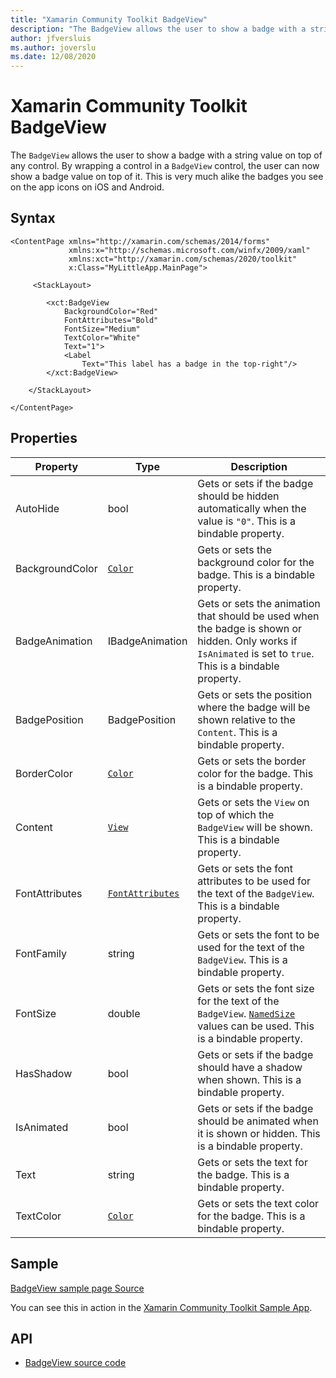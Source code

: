 ```yaml
---
title: "Xamarin Community Toolkit BadgeView"
description: "The BadgeView allows the user to show a badge with a string value on top of any control."
author: jfversluis
ms.author: joverslu
ms.date: 12/08/2020
---
```


# Xamarin Community Toolkit BadgeView

The `BadgeView` allows the user to show a badge with a string value on top of any control. By wrapping a control in a `BadgeView` control, the user can now show a badge value on top of it. This is very much alike the badges you see on the app icons on iOS and Android.

## Syntax

```xaml
<ContentPage xmlns="http://xamarin.com/schemas/2014/forms"
             xmlns:x="http://schemas.microsoft.com/winfx/2009/xaml"
             xmlns:xct="http://xamarin.com/schemas/2020/toolkit"
             x:Class="MyLittleApp.MainPage">

     <StackLayout>

        <xct:BadgeView
            BackgroundColor="Red"
            FontAttributes="Bold"
            FontSize="Medium"
            TextColor="White"
            Text="1">
            <Label
                Text="This label has a badge in the top-right"/>
        </xct:BadgeView>

    </StackLayout>

</ContentPage>
```

## Properties

|Property  |Type  |Description  |
|---------|---------|---------|
| AutoHide | bool | Gets or sets if the badge should be hidden automatically when the value is `"0"`. This is a bindable property. |
| BackgroundColor | [`Color`](xref:Xamarin.Forms.Color) | Gets or sets the background color for the badge. This is a bindable property. |
| BadgeAnimation | IBadgeAnimation | Gets or sets the animation that should be used when the badge is shown or hidden. Only works if `IsAnimated` is set to `true`. This is a bindable property. |
| BadgePosition | BadgePosition | Gets or sets the position where the badge will be shown relative to the `Content`. This is a bindable property. |
| BorderColor | [`Color`](xref:Xamarin.Forms.Color) | Gets or sets the border color for the badge. This is a bindable property. |
| Content | [`View`](xref:Xamarin.Forms.View) | Gets or sets the `View` on top of which the `BadgeView` will be shown. This is a bindable property. |
| FontAttributes | [`FontAttributes`](xref:Xamarin.Forms.FontAttributes) | Gets or sets the font attributes to be used for the text of the `BadgeView`. This is a bindable property. |
| FontFamily | string | Gets or sets the font to be used for the text of the `BadgeView`. This is a bindable property. |
| FontSize | double | Gets or sets the font size for the text of the `BadgeView`. [`NamedSize`](xref:Xamarin.Forms.NamedSize) values can be used. This is a bindable property. |
| HasShadow | bool | Gets or sets if the badge should have a shadow when shown. This is a bindable property. |
| IsAnimated | bool | Gets or sets if the badge should be animated when it is shown or hidden. This is a bindable property. |
| Text | string | Gets or sets the text for the badge. This is a bindable property. |
| TextColor | [`Color`](xref:Xamarin.Forms.Color) | Gets or sets the text color for the badge. This is a bindable property. |

## Sample

[BadgeView sample page Source](https://github.com/xamarin/XamarinCommunityToolkit/blob/main/src/CommunityToolkit/Xamarin.CommunityToolkit.Sample/Pages/Views/BadgeViewPage.xaml)

You can see this in action in the [Xamarin Community Toolkit Sample App](https://github.com/xamarin/XamarinCommunityToolkit).

## API

* [BadgeView source code](https://github.com/xamarin/XamarinCommunityToolkit/blob/main/src/CommunityToolkit/Xamarin.CommunityToolkit/Views/BadgeView/BadgeView.shared.cs)
